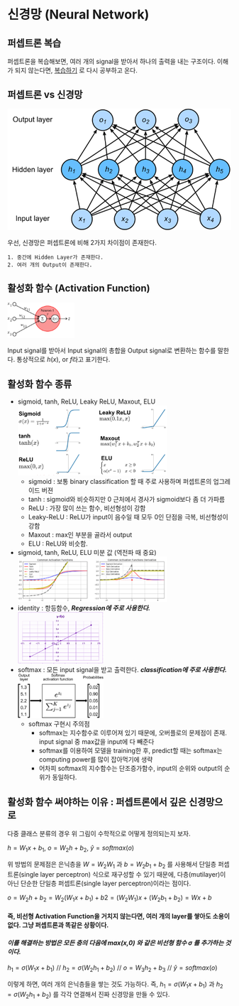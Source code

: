 # 신경망 (Neural Network)

## 퍼셉트론 복습
퍼셉트론을 복습해보면, 여러 개의 signal을 받아서 하나의 출력을 내는 구조이다.
이해가 되지 않는다면, [복습하기](2_perceptron.md) 로 다시 공부하고 온다.

## 퍼셉트론 vs 신경망

<img src=../image/NN_structure.svg>

우선, 신경망은 퍼셉트론에 비해 2가지 차이점이 존재한다.
    
    1. 중간에 Hidden Layer가 존재한다.
    2. 여러 개의 Output이 존재한다.

## 활성화 함수 (Activation Function)
<img src=../image/activation_function_procedure.png width=30%>

Input signal를 받아서 Input signal의 총합을 Output signal로 변환하는 함수를 말한다.
통상적으로 $h(x)$, or $f$라고 표기한다.

## 활성화 함수 종류
- sigmoid, tanh, ReLU, Leaky ReLU, Maxout, ELU
    <img src=../image/activation_function.png width=70%>
    - sigmoid : 보통 binary classification 할 때 주로 사용하며 퍼셉트론의 업그레이드 버젼
    - tanh : sigmoid와 비슷하지만 0 근처에서 경사가 sigmoid보다 좀 더 가파름
    - ReLU : 가장 많이 쓰는 함수, 비선형성이 강함
    - Leaky-ReLU : ReLU가 input이 음수일 때 모두 0인 단점을 극복, 비선형성이 강함
    - Maxout : max인 부분을 골라서 output
    - ELU : ReLU와 비슷함.
- sigmoid, tanh, ReLU, ELU 미분 값 (역전파 때 중요)
    <img src=../image/activation_function_derivative.png width=70%>
- identity : 항등함수, _**Regression에 주로 사용한다.**_
    <img src=../image/identity_function.png width=40%>
- softmax : 모든 input signal을 받고 출력한다. _**classification에 주로 사용한다.**_
    <img src=../image/softmax.jpeg width=40%>
    - softmax 구현시 주의점
      - softmax는 지수함수로 이루어져 있기 때문에, 오버플로의 문제점이 존재. input signal 중 max값을 input에 다 빼준다
      - softmax를 이용하여 모델을 training한 후, predict할 때는 softmax는 computing power를 많이 잡아먹기에 생략
      - 어차피 softmax의 지수함수는 단조증가함수, input의 순위와 output의 순위가 동일하다.

## 활성화 함수 써야하는 이유 : 퍼셉트론에서 깊은 신경망으로
다중 클래스 분류의 경우 위 그림이 수학적으로 어떻게 정의되는지 보자.

$h = W_1x+b_1$, $o = W_2h+b_2$, $\hat y = softmax(o)$

위 방법의 문제점은 은닉층을 $W=W_2W_1$ 과 $b=W_2b_1+b_2$ 를 사용해서 단일층 퍼셉트론(single layer perceptron) 식으로 재구성할 수 있기 때문에, 다층(mutilayer)이 아닌 단순한 단일층 퍼셉트론(single layer perceptron)이라는 점이다.

$o=W_2h+b_2=W_2(W_1x+b_1)+b2=(W_2W_1)x+(W_2b_1+b_2)=Wx+b$
#### **즉, 비선형 Activation Function을 거치지 않는다면, 여러 개의 layer를 쌓아도 소용이 없다.** 그냥 퍼셉트론과 똑같은 상황이다.

#### _**이를 해결하는 방법은 모든 층의 다음에 max(x,0) 와 같은 비선형 함수 σ 를 추가하는 것이다.**_

$h_1 = \sigma(W_1x+b_1)$ // $h_2 = \sigma(W_2h_1+b_2)$ // $o = W_3h_2+b_3$ // $\hat y = softmax(o)$
 
이렇게 하면, 여러 개의 은닉층들을 쌓는 것도 가능하다.
즉, $h_1=σ(W_1x+b_1)$ 과 $h_2=σ(W_2h_1+b_2)$ 를 각각 연결해서 진짜 신경망을 만들 수 있다.